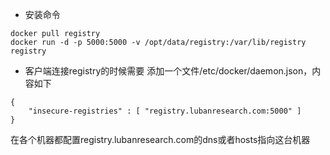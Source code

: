 - 安装命令
```
docker pull registry
docker run -d -p 5000:5000 -v /opt/data/registry:/var/lib/registry registry
```
- 客户端连接registry的时候需要
添加一个文件/etc/docker/daemon.json，内容如下
```
{
    "insecure-registries" : [ "registry.lubanresearch.com:5000" ]
}
```
在各个机器都配置registry.lubanresearch.com的dns或者hosts指向这台机器